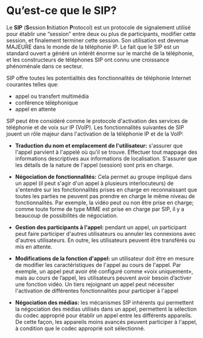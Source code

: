 # Qu’est-ce que le SIP?


  Le **SIP** (**S**ession **I**nitiation **P**rotocol) est un protocole de signalement utilisé pour établir une “session” entre deux ou plus de participants,
  modifier cette session, et finalement terminer cette session. Son utilisation est devenue MAJEURE dans le monde de la téléphonie IP. 
  Le fait que le SIP est un standard ouvert a généré un intérêt énorme sur le marché de la téléphonie, et les constructeurs de téléphones SIP 
  ont connu une croissance phénoménale dans ce secteur.
  
  
  SIP offre toutes les potentialités des fonctionnalités de téléphonie Internet courantes telles que:
  
  * appel ou transfert multimédia
  * conférence téléphonique
  * appel en attente
  
  
  SIP peut être considéré comme le protocole d'activation des services de téléphonie et de voix sur IP (VoIP). 
  Les fonctionnalités suivantes de SIP jouent un rôle majeur dans l'activation de la téléphonie IP et de la VoIP:

  
  * **Traduction du nom et emplacement de l'utilisateur:** s'assurer que l'appel parvient à l'appelé où qu'il se trouve. Effectuer tout mappage des informations             descriptives aux informations de localisation. S'assurer que les détails de la nature de l'appel (session) sont pris en charge.

  * **Négociation de fonctionnalités:** Cela permet au groupe impliqué dans un appel (il peut s'agir d'un appel à plusieurs interlocuteurs) de s'entendre sur les           fonctionnalités prises en charge en reconnaissant que toutes les parties ne peuvent pas prendre en charge le même niveau de fonctionnalités. 
    Par exemple, la vidéo peut ou non être prise en charge; comme toute forme de type MIME est prise en charge par SIP, il y a beaucoup de possibilités de               négociation.

  * **Gestion des participants à l'appel:** pendant un appel, un participant peut faire participer d'autres utilisateurs ou annuler les connexions avec d'autres             utilisateurs. En outre, les utilisateurs peuvent être transférés ou mis en attente.

  * **Modifications de la fonction d'appel:** un utilisateur doit être en mesure de modifier les caractéristiques de l'appel au cours de l'appel. Par exemple, un appel     peut avoir été configuré comme «voix uniquement», mais au cours de l’appel, les utilisateurs peuvent avoir besoin d’activer une fonction vidéo. 
    Un tiers rejoignant    un appel peut nécessiter l'activation de différentes fonctionnalités pour participer à l'appel

  * **Négociation des médias:** les mécanismes SIP inhérents qui permettent la négociation des médias utilisés dans un appel, permettent la sélection du codec approprié     pour établir un appel entre les différents appareils. De cette façon, les appareils moins avancés peuvent participer à l'appel, à condition que le codec             approprié   soit sélectionné.
